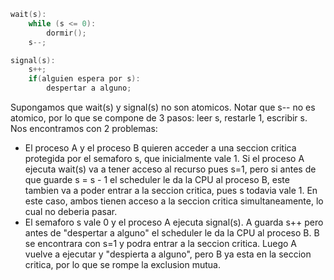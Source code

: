```c
wait(s):
    while (s <= 0):
        dormir();
    s--;

signal(s):
    s++;
    if(alguien espera por s):
        despertar a alguno;
```

Supongamos que wait(s) y signal(s) no son atomicos. 
Notar que s-- no es atomico, por lo que se compone de 3 pasos: leer s, restarle 1, escribir s.  
Nos encontramos con 2 problemas:

-   El proceso A y el proceso B quieren acceder a una seccion critica protegida por el semaforo s, que inicialmente vale 1. Si el proceso A ejecuta wait(s) va a tener acceso al recurso pues s=1, pero si antes de que guarde s = s - 1 el scheduler le da la CPU al proceso B, este tambien va a poder entrar a la seccion critica, pues s todavia vale 1.
En este caso, ambos tienen acceso a la seccion critica simultaneamente, lo cual no deberia pasar.
- El semaforo s vale 0 y el proceso A ejecuta signal(s). A guarda s++ pero antes de "despertar a alguno" el scheduler le da la CPU al proceso B. B se encontrara con s=1 y podra entrar a la seccion critica.
Luego A vuelve a ejecutar y "despierta a alguno", pero B ya esta en la seccion critica, por lo que se rompe la exclusion mutua.